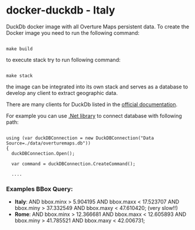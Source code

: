 # docker-duckdb - Italy

DuckDb docker image with all Overture Maps persistent data.
To create the Docker image you need to run the following command:

```

make build  

```

to execute stack try to run following command:

```

make stack 

```

the image can be integrated into its own stack and serves as a database to develop any client to extract geographic data.

There are many clients for DuckDb listed in the [official documentation](https://duckdb.org/docs/archive/0.8.1/api/overview).

For example you can use [.Net library](https://github.com/gzileni/DuckDB.NET) to connect database with following path:

```

using (var duckDBConnection = new DuckDBConnection("Data Source=./data/overturemaps.db"))
{
  duckDBConnection.Open();

  var command = duckDBConnection.CreateCommand();

  ....

```

### Examples BBox Query:

- **Italy**: AND bbox.minx > 5.904195 AND bbox.maxx < 17.523707 AND bbox.miny > 37.332549 AND bbox.maxy < 47.610420; (very slow!!)
- **Rome**: AND bbox.minx > 12.366681 AND bbox.maxx < 12.605893 AND bbox.miny > 41.785521 AND bbox.maxy < 42.006731; 